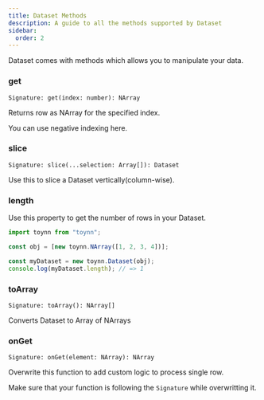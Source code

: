 ```yaml
---
title: Dataset Methods
description: A guide to all the methods supported by Dataset
sidebar:
  order: 2
---
```


Dataset comes with methods which allows you to manipulate your data.

### get

```
Signature: get(index: number): NArray
```

Returns row as NArray for the specified index.

You can use negative indexing here.

### slice

```
Signature: slice(...selection: Array[]): Dataset
```

Use this to slice a Dataset vertically(column-wise).

### length

Use this property to get the number of rows in your Dataset.

```js
import toynn from "toynn";

const obj = [new toynn.NArray([1, 2, 3, 4])];

const myDataset = new toynn.Dataset(obj);
console.log(myDataset.length); // => 1
```

### toArray

```
Signature: toArray(): NArray[]
```

Converts Dataset to Array of NArrays

### onGet

```
Signature: onGet(element: NArray): NArray
```

Overwrite this function to add custom logic to process single row.

Make sure that your function is following the `Signature` while overwritting it.
